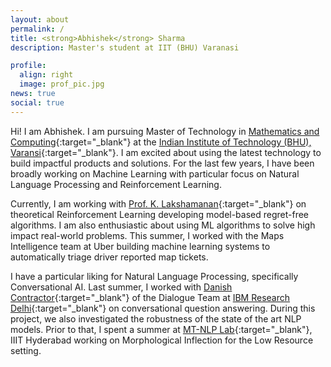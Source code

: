 ```yaml
---
layout: about
permalink: /
title: <strong>Abhishek</strong> Sharma
description: Master's student at IIT (BHU) Varanasi

profile:
  align: right
  image: prof_pic.jpg
news: true
social: true
---
```


Hi! I am Abhishek. I am pursuing Master of Technology in [Mathematics and Computing](https://www.iitbhu.ac.in/dept/mat/courses/idd){:target="\_blank"} at the [Indian Institute of Technology (BHU), Varansi](https://www.iitbhu.ac.in/){:target="\_blank"}. I am excited about using the latest technology to build impactful products and solutions. For the last few years, I have been broadly working on Machine Learning with particular focus on Natural Language Processing and Reinforcement Learning.  

Currently, I am working with [Prof. K. Lakshamanan](https://www.iitbhu.ac.in/dept/cse/people/lakshmanankcse){:target="\_blank"} on theoretical Reinforcement Learning developing model-based regret-free algorithms. I am also enthusiastic about using ML algorithms to solve high impact real-world problems. This summer, I worked with the Maps Intelligence team at Uber building machine learning systems to automatically triage driver reported map tickets. 

I have a particular liking for Natural Language Processing, specifically Conversational AI. Last summer, I worked with [Danish Contractor](https://sites.google.com/site/danishcontractor1/home){:target="\_blank"} of the Dialogue Team at [IBM Research Delhi](https://www.research.ibm.com/labs/india/){:target="\_blank"} on conversational question answering. During this project, we also investigated the robustness of the state of the art NLP models. Prior to that, I spent a summer at [MT-NLP Lab](https://ltrc.iiit.ac.in/nlpmt/){:target="\_blank"}, IIIT Hyderabad working on Morphological Inflection for the Low Resource setting.
